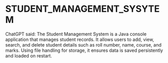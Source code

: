 # STUDENT_MANAGEMENT_SYSYTEM
ChatGPT said:  The Student Management System is a Java console application that manages student records. It allows users to add, view, search, and delete student details such as roll number, name, course, and marks. Using file handling for storage, it ensures data is saved persistently and loaded on restart.

